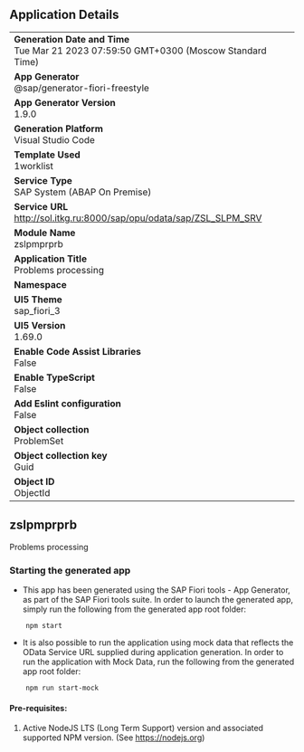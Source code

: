 ## Application Details
|               |
| ------------- |
|**Generation Date and Time**<br>Tue Mar 21 2023 07:59:50 GMT+0300 (Moscow Standard Time)|
|**App Generator**<br>@sap/generator-fiori-freestyle|
|**App Generator Version**<br>1.9.0|
|**Generation Platform**<br>Visual Studio Code|
|**Template Used**<br>1worklist|
|**Service Type**<br>SAP System (ABAP On Premise)|
|**Service URL**<br>http://sol.itkg.ru:8000/sap/opu/odata/sap/ZSL_SLPM_SRV
|**Module Name**<br>zslpmprprb|
|**Application Title**<br>Problems processing|
|**Namespace**<br>|
|**UI5 Theme**<br>sap_fiori_3|
|**UI5 Version**<br>1.69.0|
|**Enable Code Assist Libraries**<br>False|
|**Enable TypeScript**<br>False|
|**Add Eslint configuration**<br>False|
|**Object collection**<br>ProblemSet|
|**Object collection key**<br>Guid|
|**Object ID**<br>ObjectId|

## zslpmprprb

Problems processing

### Starting the generated app

-   This app has been generated using the SAP Fiori tools - App Generator, as part of the SAP Fiori tools suite.  In order to launch the generated app, simply run the following from the generated app root folder:

```
    npm start
```

- It is also possible to run the application using mock data that reflects the OData Service URL supplied during application generation.  In order to run the application with Mock Data, run the following from the generated app root folder:

```
    npm run start-mock
```

#### Pre-requisites:

1. Active NodeJS LTS (Long Term Support) version and associated supported NPM version.  (See https://nodejs.org)


